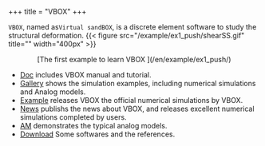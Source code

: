 +++
title = "VBOX"
+++

`VBOX`, named as`Virtual sandBOX`, is a discrete element software to study the structural deformation.
{{< figure src="/example/ex1_push/shearSS.gif" title=""  width="400px" >}}
<center>[The first example to learn VBOX ](/en/example/ex1_push/)</center>

- [Doc](https://doc.geovbox.com/) includes VBOX manual and tutorial.
- [Gallery](/en/gallery/) shows the simulation examples, including numerical simulations and Analog models.
- [Example](/en/example/) releases VBOX  the official numerical simulations by VBOX.
- [News](/en/blog/) publishs the news about VBOX, and releases excellent numerical simulations completed by users.
- [AM](/en/am/) demonstrates the typical analog models.
- [Download](/en/download/) Some softwares and the references.
